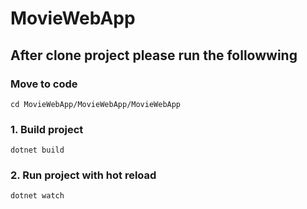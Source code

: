 # MovieWebApp

## After clone project please run the followwing

### Move to code

    cd MovieWebApp/MovieWebApp/MovieWebApp        
        
### 1. Build project

    dotnet build

### 2. Run project with hot reload

    dotnet watch
    
